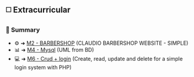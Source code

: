 ## ◻️ Extracurricular
### 📌 Summary
* ⚙️ ➜ [M2 - BARBERSHOP](https://github.com/NE-Sander/Analise-e-desenvolvimento/tree/main/Extracurricular%20Courses/Web%20development/M2%20-%20Barbershop%20test) (CLAUDIO BARBERSHOP WEBSITE - SIMPLE)
* 📊 ➜ [M4 - Mysql](https://github.com/NE-Sander/Analise-e-desenvolvimento/tree/main/Extracurricular%20Courses/Web%20development/M4%20-%20MYSQL) (UML from BD) 
* 💻 ➜ [M6 - Crud + login](https://github.com/NE-Sander/Analise-e-desenvolvimento/tree/main/Extracurricular%20Courses/Web%20development/M6%20-%20Crud%2Blogin%20(PHP)) (Create, read, update and delete for a simple login system with PHP)
